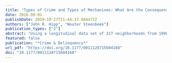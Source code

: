 ```yaml
---
title: "Types of Crime and Types of Mechanisms: What Are the Consequences for Neighborhoods Over Time?"
date: 2016-09-01
publishDate: 2019-10-27T21:44:17.984472Z
authors: ["John R. Hipp", "Wouter Steenbeek"]
publication_types: ["2"]
abstract: "Using a longitudinal data set of 317 neighborhoods from 1996 to 2002 in Utrecht, The Netherlands, this study tests whether types of crime differentially impact (a) the mechanisms of social disorganization theory and (b) residents’ mobility behavior and attitudes toward the neighborhood. Neighborhoods with more cohesion have less violence 2 years later. Also, neighborhoods perceiving more violence experience lower levels of cohesion 2 years later. Higher levels of perceived violence were most important for explaining who moves out of the neighborhood, as such neighborhoods had more non-Whites and more lower income households at the next time point. Burglaries (a crime that occurs in private space) appear to increase residents’ sense of feeling responsibility for the neighborhood."
featured: false
publication: "*Crime & Delinquency*"
url_pdf: "https://doi.org/10.1177/0011128715604168"
doi: "10.1177/0011128715604168"
---
```


